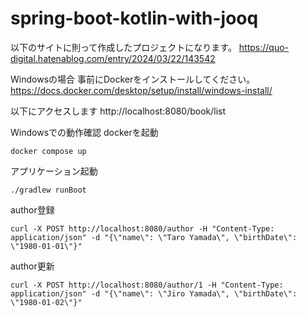 # spring-boot-kotlin-with-jooq
以下のサイトに則って作成したプロジェクトになります。
https://quo-digital.hatenablog.com/entry/2024/03/22/143542

Windowsの場合
事前にDockerをインストールしてください。
https://docs.docker.com/desktop/setup/install/windows-install/



以下にアクセスします
http://localhost:8080/book/list

Windowsでの動作確認
dockerを起動
```
docker compose up
```

アプリケーション起動
```
./gradlew runBoot
```

author登録
```
curl -X POST http://localhost:8080/author -H "Content-Type: application/json" -d "{\"name\": \"Taro Yamada\", \"birthDate\": \"1980-01-01\"}"
```

author更新
```
curl -X POST http://localhost:8080/author/1 -H "Content-Type: application/json" -d "{\"name\": \"Jiro Yamada\", \"birthDate\": \"1980-01-02\"}"
```
